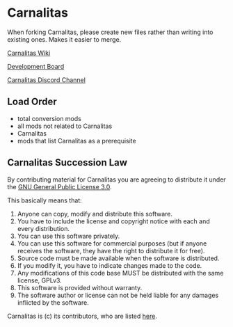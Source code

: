 # Carnalitas

When forking Carnalitas, please create new files rather than writing into existing ones. Makes it easier to merge.

[Carnalitas Wiki](https://github.com/cherisong/Carnalitas/wiki)

[Development Board](https://github.com/cherisong/Carnalitas/projects/1)

[Carnalitas Discord Channel](https://discord.gg/fYWeGVd)

## Load Order

* total conversion mods
* all mods not related to Carnalitas
* Carnalitas
* mods that list Carnalitas as a prerequisite

## Carnalitas Succession Law
By contributing material for Carnalitas you are agreeing to distribute it under the [GNU General Public License 3.0](https://www.gnu.org/licenses/gpl-3.0.en.html).

This basically means that:
1. Anyone can copy, modify and distribute this software.
2. You have to include the license and copyright notice with each and every distribution.
3. You can use this software privately.
4. You can use this software for commercial purposes (but if anyone receives the software, they have the right to distribute it for free).
5. Source code must be made available when the software is distributed.
6. If you modify it, you have to indicate changes made to the code.
7. Any modifications of this code base MUST be distributed with the same license, GPLv3.
8. This software is provided without warranty.
9. The software author or license can not be held liable for any damages inflicted by the software.

Carnalitas is (c) its contributors, who are listed [here](https://github.com/cherisong/Carnalitas/wiki/Credits).
